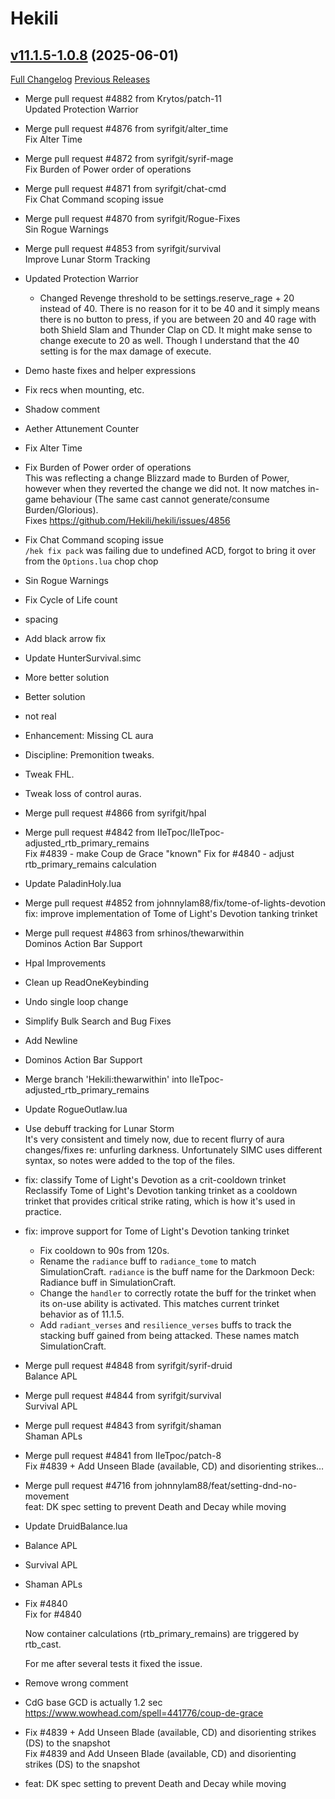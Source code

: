 # Hekili

## [v11.1.5-1.0.8](https://github.com/Hekili/hekili/tree/v11.1.5-1.0.8) (2025-06-01)
[Full Changelog](https://github.com/Hekili/hekili/compare/v11.1.5-1.0.7...v11.1.5-1.0.8) [Previous Releases](https://github.com/Hekili/hekili/releases)

- Merge pull request #4882 from Krytos/patch-11  
    Updated Protection Warrior  
- Merge pull request #4876 from syrifgit/alter\_time  
    Fix Alter Time  
- Merge pull request #4872 from syrifgit/syrif-mage  
    Fix Burden of Power order of operations  
- Merge pull request #4871 from syrifgit/chat-cmd  
    Fix Chat Command scoping issue  
- Merge pull request #4870 from syrifgit/Rogue-Fixes  
    Sin Rogue Warnings  
- Merge pull request #4853 from syrifgit/survival  
    Improve Lunar Storm Tracking  
- Updated Protection Warrior  
    - Changed Revenge threshold to be settings.reserve\_rage + 20 instead of 40. There is no reason for it to be 40 and it simply means there is no button to press, if you are between 20 and 40 rage with both Shield Slam and Thunder Clap on CD. It might make sense to change execute to 20 as well. Though I understand that the 40 setting is for the max damage of execute.  
- Demo haste fixes and helper expressions  
- Fix recs when mounting, etc.  
- Shadow comment  
- Aether Attunement Counter  
- Fix Alter Time  
- Fix Burden of Power order of operations  
    This was reflecting a change Blizzard made to Burden of Power, however when they reverted the change we did not. It now matches in-game behaviour (The same cast cannot generate/consume Burden/Glorious).  
    Fixes https://github.com/Hekili/hekili/issues/4856  
- Fix Chat Command scoping issue  
    `/hek fix pack` was failing due to undefined ACD, forgot to bring it over from the `Options.lua` chop chop  
- Sin Rogue Warnings  
- Fix Cycle of Life count  
- spacing  
- Add black arrow fix  
- Update HunterSurvival.simc  
- More better solution  
- Better solution  
- not real  
- Enhancement: Missing CL aura  
- Discipline: Premonition tweaks.  
- Tweak FHL.  
- Tweak loss of control auras.  
- Merge pull request #4866 from syrifgit/hpal  
- Merge pull request #4842 from IIeTpoc/IIeTpoc-adjusted\_rtb\_primary\_remains  
    Fix #4839 - make Coup de Grace "known" Fix for #4840 - adjust rtb\_primary\_remains calculation  
- Update PaladinHoly.lua  
- Merge pull request #4852 from johnnylam88/fix/tome-of-lights-devotion  
    fix: improve implementation of Tome of Light's Devotion tanking trinket  
- Merge pull request #4863 from srhinos/thewarwithin  
    Dominos Action Bar Support  
- Hpal Improvements  
- Clean up ReadOneKeybinding  
- Undo single loop change  
- Simplify Bulk Search and Bug Fixes  
- Add Newline  
- Dominos Action Bar Support  
- Merge branch 'Hekili:thewarwithin' into IIeTpoc-adjusted\_rtb\_primary\_remains  
- Update RogueOutlaw.lua  
- Use debuff tracking for Lunar Storm  
    It's very consistent and timely now, due to recent flurry of aura changes/fixes re: unfurling darkness. Unfortunately SIMC uses different syntax, so notes were added to the top of the files.  
- fix: classify Tome of Light's Devotion as a crit-cooldown trinket  
    Reclassify Tome of Light's Devotion tanking trinket as a cooldown  
    trinket that provides critical strike rating, which is how it's used in  
    practice.  
- fix: improve support for Tome of Light's Devotion tanking trinket  
    * Fix cooldown to 90s from 120s.  
    * Rename the `radiance` buff to `radiance_tome` to match  
      SimulationCraft. `radiance` is the buff name for the Darkmoon Deck:  
      Radiance buff in SimulationCraft.  
    * Change the `handler` to correctly rotate the buff for the trinket when  
      its on-use ability is activated. This matches current trinket  
      behavior as of 11.1.5.  
    * Add `radiant_verses` and `resilience_verses` buffs to track the  
      stacking buff gained from being attacked. These names match  
      SimulationCraft.  
- Merge pull request #4848 from syrifgit/syrif-druid  
    Balance APL  
- Merge pull request #4844 from syrifgit/survival  
    Survival APL  
- Merge pull request #4843 from syrifgit/shaman  
    Shaman APLs  
- Merge pull request #4841 from IIeTpoc/patch-8  
    Fix #4839 + Add Unseen Blade (available, CD) and disorienting strikes…  
- Merge pull request #4716 from johnnylam88/feat/setting-dnd-no-movement  
    feat: DK spec setting to prevent Death and Decay while moving  
- Update DruidBalance.lua  
- Balance APL  
- Survival APL  
- Shaman APLs  
- Fix #4840  
    Fix for #4840  
    Now container calculations (rtb\_primary\_remains) are triggered by rtb\_cast.  
    For me after several tests it fixed the issue.  
- Remove wrong comment  
- CdG base GCD is actually 1.2 sec  
    https://www.wowhead.com/spell=441776/coup-de-grace  
- Fix #4839 + Add Unseen Blade (available, CD) and disorienting strikes (DS) to the snapshot  
    Fix #4839 and Add Unseen Blade (available, CD) and disorienting strikes (DS) to the snapshot  
- feat: DK spec setting to prevent Death and Decay while moving  
